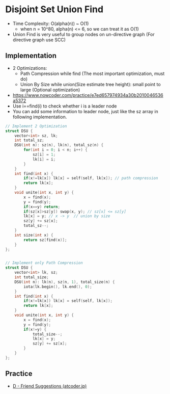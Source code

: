 # Disjoint Set Union Find
* Time Complexity: O(alpha(n)) ~ O(1)
    + when n = 10^80, alpha(n) <= 6, so we can treat it as O(1)
* Union Find is very useful to group nodes on un-directive graph (For directive graph use SCC)

## Implementation
* 2 Optimizations:
    + Path Compression while find (The most important optimization, must do)
    + Union By Size while union(Size estimate tree height): small point to large (Optional optimization)
* https://www.nowcoder.com/practice/e7ed657974934a30b2010046536a5372
* Use i==find(i) to check whether i is a leader node 
* You can add some information to leader node, just like the sz array in following implementation.
```cpp
// Implement 2 Optimization
struct DSU {
    vector<int> sz, lk;
    int total_sz;
    DSU(int n): sz(n), lk(n), total_sz(n) {
        for(int i = 0; i < n; i++) {
            sz[i] = 1;
            lk[i] = i;
        }
    }
    int find(int x) {
        if(x!=lk[x]) lk[x] = self(self, lk[x]); // path compression
        return lk[x];
    }
    void unite(int x, int y) {
        x = find(x);
        y = find(y);
        if(x==y) return;
        if(sz[x]>sz[y]) swap(x, y); // sz[x] <= sz[y]
        lk[x] = y; // x -> y  // union by size
        sz[y] += sz[x];
        total_sz--;
    }
    int size(int x) {
        return sz[find(x)];
    }
};


// Implement only Path Compression
struct DSU {
    vector<int> lk, sz;
    int total_size;
    DSU(int n): lk(n), sz(n, 1), total_size(n) {
        iota(lk.begin(), lk.end(), 0);
    }
    int find(int x) {
        if(x!=lk[x]) lk[x] = self(self, lk[x]);
        return lk[x];
    }
    void unite(int x, int y) {
        x = find(x);
        y = find(y);
        if(x!=y) {
            total_size--;
            lk[x] = y;
            sz[y] += sz[x];
        }
    }
};
```

## Practice
- [D - Friend Suggestions (atcoder.jp)](https://atcoder.jp/contests/abc157/tasks/abc157_d)
